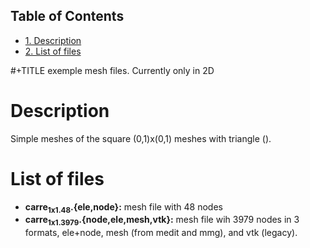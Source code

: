 <div id="table-of-contents">
<h2>Table of Contents</h2>
<div id="text-table-of-contents">
<ul>
<li><a href="#orgheadline1">1. Description</a></li>
<li><a href="#orgheadline2">2. List of files</a></li>
</ul>
</div>
</div>

\#+TITLE exemple mesh files. Currently only in 2D

# Description<a id="orgheadline1"></a>

Simple meshes of the square (0,1)x(0,1) meshes with triangle ().

# List of files<a id="orgheadline2"></a>

-   **carre<sub>1x1.48</sub>.{ele,node}:** mesh file with 48 nodes
-   **carre<sub>1x1.3979</sub>.{node,ele,mesh,vtk}:** mesh file wih 3979 nodes in 3 formats,
    ele+node, mesh (from medit and mmg), and vtk (legacy).
